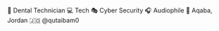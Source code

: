 🦷 Dental Technician
💻 Tech 
🎭 Cyber Security 
🎧 Audiophile 
📍 Aqaba, Jordan 🇯🇴
@qutaibam0

<!---
Qutaibamo/Qutaibamo is a ✨ special ✨ repository because its `README.md` (this file) appears on your GitHub profile.
You can click the Preview link to take a look at your changes.
--->
